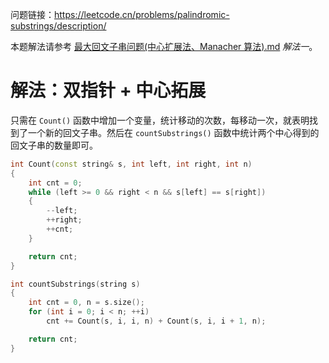 问题链接：https://leetcode.cn/problems/palindromic-substrings/description/

本题解法请参考 [最大回文子串问题(中心扩展法、Manacher 算法).md](https://github.com/SakuraMayAi/Tricks-of-Programming/blob/main/Algorithms%20And%20Data%20Structure/%E6%9C%80%E5%A4%A7%E5%9B%9E%E6%96%87%E5%AD%90%E4%B8%B2%E9%97%AE%E9%A2%98(%E4%B8%AD%E5%BF%83%E6%89%A9%E5%B1%95%E6%B3%95%E3%80%81Manacher%20%E7%AE%97%E6%B3%95).md) *解法一*。

# 解法：双指针 + 中心拓展

只需在 `Count()` 函数中增加一个变量，统计移动的次数，每移动一次，就表明找到了一个新的回文子串。然后在 `countSubstrings()` 函数中统计两个中心得到的回文子串的数量即可。

```cpp
int Count(const string& s, int left, int right, int n)
{
    int cnt = 0;
    while (left >= 0 && right < n && s[left] == s[right])
    {
        --left;
        ++right;
        ++cnt;
    }

    return cnt;
}

int countSubstrings(string s)
{
    int cnt = 0, n = s.size();
    for (int i = 0; i < n; ++i)
        cnt += Count(s, i, i, n) + Count(s, i, i + 1, n);

    return cnt;
}
```

